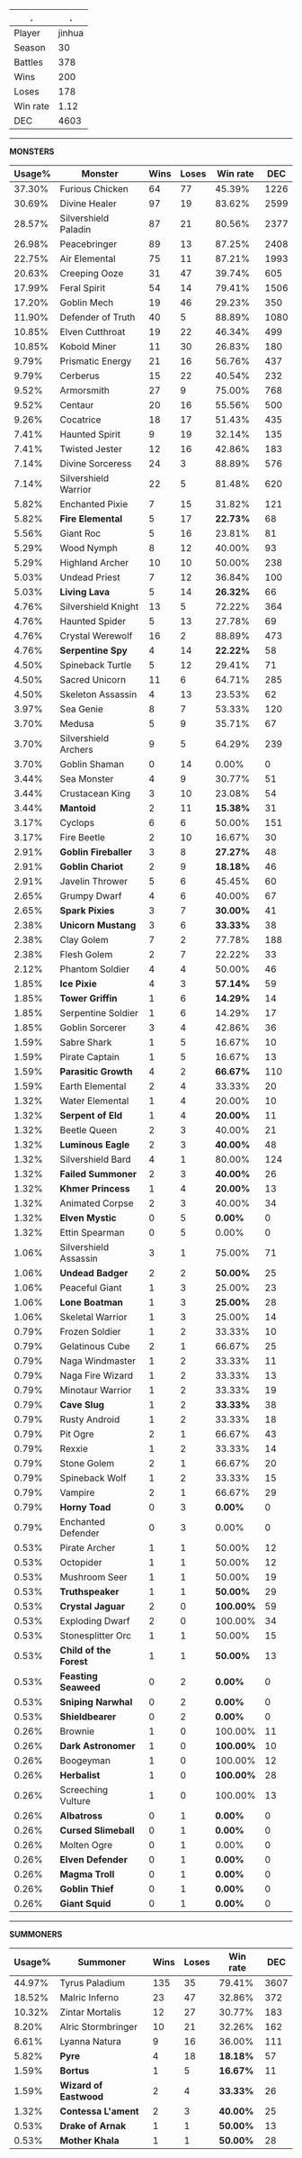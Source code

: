 .|.
|-|-
Player|jinhua
Season|30
Battles|378
Wins|200
Loses|178
Win rate|1.12
DEC|4603

---
**MONSTERS**

Usage%|Monster|Wins|Loses|Win rate|DEC|
-|-|-|-|-|-|
37.30%|Furious Chicken|64|77|45.39%|1226|
30.69%|Divine Healer|97|19|83.62%|2599|
28.57%|Silvershield Paladin|87|21|80.56%|2377|
26.98%|Peacebringer|89|13|87.25%|2408|
22.75%|Air Elemental|75|11|87.21%|1993|
20.63%|Creeping Ooze|31|47|39.74%|605|
17.99%|Feral Spirit|54|14|79.41%|1506|
17.20%|Goblin Mech|19|46|29.23%|350|
11.90%|Defender of Truth|40|5|88.89%|1080|
10.85%|Elven Cutthroat|19|22|46.34%|499|
10.85%|Kobold Miner|11|30|26.83%|180|
9.79%|Prismatic Energy|21|16|56.76%|437|
9.79%|Cerberus|15|22|40.54%|232|
9.52%|Armorsmith|27|9|75.00%|768|
9.52%|Centaur|20|16|55.56%|500|
9.26%|Cocatrice|18|17|51.43%|435|
7.41%|Haunted Spirit|9|19|32.14%|135|
7.41%|Twisted Jester|12|16|42.86%|183|
7.14%|Divine Sorceress|24|3|88.89%|576|
7.14%|Silvershield Warrior|22|5|81.48%|620|
5.82%|Enchanted Pixie|7|15|31.82%|121|
5.82%|**Fire Elemental**|5|17|**22.73%**|68|
5.56%|Giant Roc|5|16|23.81%|81|
5.29%|Wood Nymph|8|12|40.00%|93|
5.29%|Highland Archer|10|10|50.00%|238|
5.03%|Undead Priest|7|12|36.84%|100|
5.03%|**Living Lava**|5|14|**26.32%**|66|
4.76%|Silvershield Knight|13|5|72.22%|364|
4.76%|Haunted Spider|5|13|27.78%|69|
4.76%|Crystal Werewolf|16|2|88.89%|473|
4.76%|**Serpentine Spy**|4|14|**22.22%**|58|
4.50%|Spineback Turtle|5|12|29.41%|71|
4.50%|Sacred Unicorn|11|6|64.71%|285|
4.50%|Skeleton Assassin|4|13|23.53%|62|
3.97%|Sea Genie|8|7|53.33%|120|
3.70%|Medusa|5|9|35.71%|67|
3.70%|Silvershield Archers|9|5|64.29%|239|
3.70%|Goblin Shaman|0|14|0.00%|0|
3.44%|Sea Monster|4|9|30.77%|51|
3.44%|Crustacean King|3|10|23.08%|54|
3.44%|**Mantoid**|2|11|**15.38%**|31|
3.17%|Cyclops|6|6|50.00%|151|
3.17%|Fire Beetle|2|10|16.67%|30|
2.91%|**Goblin Fireballer**|3|8|**27.27%**|48|
2.91%|**Goblin Chariot**|2|9|**18.18%**|46|
2.91%|Javelin Thrower|5|6|45.45%|60|
2.65%|Grumpy Dwarf|4|6|40.00%|67|
2.65%|**Spark Pixies**|3|7|**30.00%**|41|
2.38%|**Unicorn Mustang**|3|6|**33.33%**|38|
2.38%|Clay Golem|7|2|77.78%|188|
2.38%|Flesh Golem|2|7|22.22%|33|
2.12%|Phantom Soldier|4|4|50.00%|46|
1.85%|**Ice Pixie**|4|3|**57.14%**|59|
1.85%|**Tower Griffin**|1|6|**14.29%**|14|
1.85%|Serpentine Soldier|1|6|14.29%|17|
1.85%|Goblin Sorcerer|3|4|42.86%|36|
1.59%|Sabre Shark|1|5|16.67%|10|
1.59%|Pirate Captain|1|5|16.67%|13|
1.59%|**Parasitic Growth**|4|2|**66.67%**|110|
1.59%|Earth Elemental|2|4|33.33%|20|
1.32%|Water Elemental|1|4|20.00%|10|
1.32%|**Serpent of Eld**|1|4|**20.00%**|11|
1.32%|Beetle Queen|2|3|40.00%|21|
1.32%|**Luminous Eagle**|2|3|**40.00%**|48|
1.32%|Silvershield Bard|4|1|80.00%|124|
1.32%|**Failed Summoner**|2|3|**40.00%**|26|
1.32%|**Khmer Princess**|1|4|**20.00%**|13|
1.32%|Animated Corpse|2|3|40.00%|34|
1.32%|**Elven Mystic**|0|5|**0.00%**|0|
1.32%|Ettin Spearman|0|5|0.00%|0|
1.06%|Silvershield Assassin|3|1|75.00%|71|
1.06%|**Undead Badger**|2|2|**50.00%**|25|
1.06%|Peaceful Giant|1|3|25.00%|23|
1.06%|**Lone Boatman**|1|3|**25.00%**|28|
1.06%|Skeletal Warrior|1|3|25.00%|14|
0.79%|Frozen Soldier|1|2|33.33%|10|
0.79%|Gelatinous Cube|2|1|66.67%|25|
0.79%|Naga Windmaster|1|2|33.33%|11|
0.79%|Naga Fire Wizard|1|2|33.33%|13|
0.79%|Minotaur Warrior|1|2|33.33%|19|
0.79%|**Cave Slug**|1|2|**33.33%**|38|
0.79%|Rusty Android|1|2|33.33%|18|
0.79%|Pit Ogre|2|1|66.67%|43|
0.79%|Rexxie|1|2|33.33%|14|
0.79%|Stone Golem|2|1|66.67%|20|
0.79%|Spineback Wolf|1|2|33.33%|15|
0.79%|Vampire|2|1|66.67%|29|
0.79%|**Horny Toad**|0|3|**0.00%**|0|
0.79%|Enchanted Defender|0|3|0.00%|0|
0.53%|Pirate Archer|1|1|50.00%|12|
0.53%|Octopider|1|1|50.00%|12|
0.53%|Mushroom Seer|1|1|50.00%|19|
0.53%|**Truthspeaker**|1|1|**50.00%**|29|
0.53%|**Crystal Jaguar**|2|0|**100.00%**|59|
0.53%|Exploding Dwarf|2|0|100.00%|34|
0.53%|Stonesplitter Orc|1|1|50.00%|15|
0.53%|**Child of the Forest**|1|1|**50.00%**|13|
0.53%|**Feasting Seaweed**|0|2|**0.00%**|0|
0.53%|**Sniping Narwhal**|0|2|**0.00%**|0|
0.53%|**Shieldbearer**|0|2|**0.00%**|0|
0.26%|Brownie|1|0|100.00%|11|
0.26%|**Dark Astronomer**|1|0|**100.00%**|10|
0.26%|Boogeyman|1|0|100.00%|12|
0.26%|**Herbalist**|1|0|**100.00%**|28|
0.26%|Screeching Vulture|1|0|100.00%|13|
0.26%|**Albatross**|0|1|**0.00%**|0|
0.26%|**Cursed Slimeball**|0|1|**0.00%**|0|
0.26%|Molten Ogre|0|1|0.00%|0|
0.26%|**Elven Defender**|0|1|**0.00%**|0|
0.26%|**Magma Troll**|0|1|**0.00%**|0|
0.26%|**Goblin Thief**|0|1|**0.00%**|0|
0.26%|**Giant Squid**|0|1|**0.00%**|0|

---
**SUMMONERS**

Usage%|Summoner|Wins|Loses|Win rate|DEC|
-|-|-|-|-|-|
44.97%|Tyrus Paladium|135|35|79.41%|3607|
18.52%|Malric Inferno|23|47|32.86%|372|
10.32%|Zintar Mortalis|12|27|30.77%|183|
8.20%|Alric Stormbringer|10|21|32.26%|162|
6.61%|Lyanna Natura|9|16|36.00%|111|
5.82%|**Pyre**|4|18|**18.18%**|57|
1.59%|**Bortus**|1|5|**16.67%**|11|
1.59%|**Wizard of Eastwood**|2|4|**33.33%**|26|
1.32%|**Contessa L'ament**|2|3|**40.00%**|25|
0.53%|**Drake of Arnak**|1|1|**50.00%**|13|
0.53%|**Mother Khala**|1|1|**50.00%**|28|
